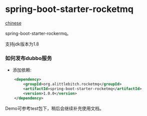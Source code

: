 spring-boot-starter-rocketmq
===================================

[chinese](https://github.com/AlittleBitch/spring-boot-starter-rocketmq/blob/master/README.md)

spring-boot-starter-rockermq。

支持jdk版本为1.8

### 如何发布dubbo服务

* 添加依赖:

```xml
    <dependency>
		<groupId>org.alittlebitch.rocketmq</groupId>
		<artifactId>spring-boot-starter-rocketmq</artifactId>
    	<version>1.0.0</version>
    </dependency>
```

Demo可参考test包下，稍后会继续补充使用文档。